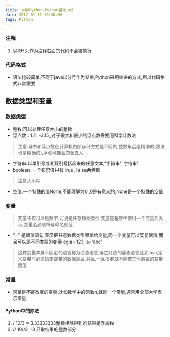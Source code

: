 ```yaml
---
title: 自学Python-Python基础.md
date: 2017-01-11 19:38:56
tags: Python
---
```


### 注释 ###
1. 以#开头作为注释右面的代码不会被执行

### 代码格式 ###
- 语法比较简单,不同于java以分号作为结束,Python采用缩进的方式,所以代码格式非常重要

## 数据类型和变量 ##
### 数据类型 ###
- 整数:可以处理任意大小的整数
- 浮点数 : 1.11, -3.15,,对于很大和很小的浮点数需要用科学计数法
> 注意:证书和浮点数在计算机内部存储方式是不同的,整数永远是精确的(除法也是精确的),浮点可能会四舍五入

- 字符串:以单引号或者双引号括起来的任意文本,"字符串",'字符串'
- boolean :一个布尔值只有True ,False两种值
> 注意大小写

- 空值:一个特殊的值None,不能理解为0 ,0是有意义的,None是一个特殊的空值

### 变量 ###
> 变量不仅可以是数字,可说是任意数据类型,变量在程序中使用一个变量名表示,变量名必须符号命名规范

- "=" 是赋值语句,表示把任意数据类型赋值给变量,同一个变量可以反复赋值,而且可以是不同类型的变量
	eg:a= 123, a='abc'


> 这种变量本身不固定的语言称为动态语言,与之对应的静态语言比如java,定义变量时必须指定变量的数据类型,并且,一旦指定就不能被其他类型的变量赋值

### 常量 ###
- 常量是不能改变的变量,比如数学中的常数π,就是一个常量,通常用全部大学表示常量

#### Python中的除法 ####
1. / 10/3 = 3.33333333整数相除得到的结果是浮点数
2. // 10//3 =3  只取结果的整数部分
